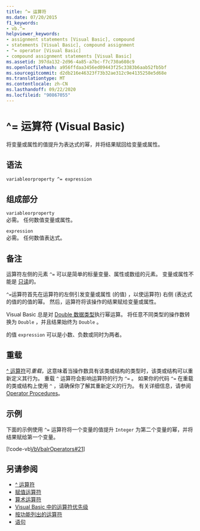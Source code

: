 ```yaml
---
title: ^= 运算符
ms.date: 07/20/2015
f1_keywords:
- vb.^=
helpviewer_keywords:
- assignment statements [Visual Basic], compound
- statements [Visual Basic], compound assignment
- ^= operator [Visual Basic]
- compound assignment statements [Visual Basic]
ms.assetid: 397da132-2d96-4a85-a7bc-f7c730a608c9
ms.openlocfilehash: a956ffdaa3456ed09443f25c3383b6aab52fb5bf
ms.sourcegitcommit: d2db216e46323f73b32ae312c9e4135258e5d68e
ms.translationtype: MT
ms.contentlocale: zh-CN
ms.lasthandoff: 09/22/2020
ms.locfileid: "90867055"
---
```

# <a name="-operator-visual-basic"></a>^= 运算符 (Visual Basic)

将变量或属性的值提升为表达式的幂，并将结果赋回给变量或属性。  
  
## <a name="syntax"></a>语法  
  
```vb  
variableorproperty ^= expression  
```  
  
## <a name="parts"></a>组成部分  

 `variableorproperty`  
 必需。 任何数值变量或属性。  
  
 `expression`  
 必需。 任何数值表达式。  
  
## <a name="remarks"></a>备注  

 运算符左侧的元素 `^=` 可以是简单的标量变量、属性或数组的元素。 变量或属性不能是 [只读](../modifiers/readonly.md)的。  
  
 `^=`运算符首先在运算符的左侧引发变量或属性 (的值) ，以使运算符) 右侧 (表达式的值的的值的幂。 然后，运算符将该操作的结果赋给变量或属性。  
  
 Visual Basic 总是对 [Double 数据类型](../data-types/double-data-type.md)执行幂运算。 将任意不同类型的操作数转换为 `Double` ，并且结果始终为 `Double` 。  
  
 的值 `expression` 可以是小数、负数或同时为两者。  
  
## <a name="overloading"></a>重载  

 [^ 运算符](exponentiation-operator.md)可*重载*，这意味着当操作数具有该类或结构的类型时，该类或结构可以重新定义其行为。 重载 `^` 运算符会影响运算符的行为 `^=` 。 如果你的代码 `^=` 在重载的类或结构上使用 `^` ，请确保你了解其重新定义的行为。 有关详细信息，请参阅 [Operator Procedures](../../programming-guide/language-features/procedures/operator-procedures.md)。  
  
## <a name="example"></a>示例  

 下面的示例使用 `^=` 运算符将一个变量的值提升 `Integer` 为第二个变量的幂，并将结果赋给第一个变量。  
  
 [!code-vb[VbVbalrOperators#21](~/samples/snippets/visualbasic/VS_Snippets_VBCSharp/VbVbalrOperators/VB/Class1.vb#21)]  
  
## <a name="see-also"></a>另请参阅

- [^ 运算符](exponentiation-operator.md)
- [赋值运算符](assignment-operators.md)
- [算术运算符](arithmetic-operators.md)
- [Visual Basic 中的运算符优先级](operator-precedence.md)
- [按功能列出的运算符](operators-listed-by-functionality.md)
- [语句](../../programming-guide/language-features/statements.md)
